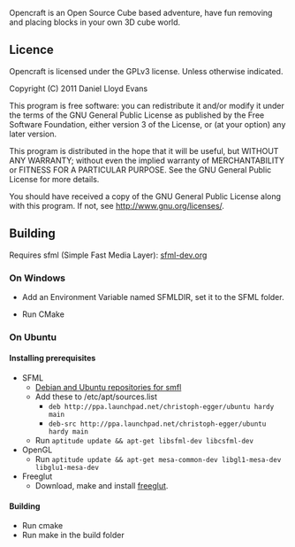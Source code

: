 Opencraft is an Open Source Cube based adventure, have fun removing and placing blocks in your own 3D cube world.

Licence
-------

Opencraft is licensed under the GPLv3 license. Unless otherwise indicated.
 
Copyright (C) 2011  Daniel Lloyd Evans

This program is free software: you can redistribute it and/or modify
it under the terms of the GNU General Public License as published by
the Free Software Foundation, either version 3 of the License, or
(at your option) any later version.

This program is distributed in the hope that it will be useful,
but WITHOUT ANY WARRANTY; without even the implied warranty of
MERCHANTABILITY or FITNESS FOR A PARTICULAR PURPOSE.  See the
GNU General Public License for more details.

You should have received a copy of the GNU General Public License
along with this program.  If not, see <http://www.gnu.org/licenses/>.

Building
--------

Requires sfml (Simple Fast Media Layer): [sfml-dev.org](http://www.sfml-dev.org/)

### On Windows

+ Add an Environment Variable named SFMLDIR, set it to the SFML folder.

+ Run CMake

### On Ubuntu

#### Installing prerequisites

+ SFML
  - [Debian and Ubuntu repositories for smfl](http://www.sfml-dev.org/wiki/en/tutorials/getdebpackage)
  - Add these to /etc/apt/sources.list
    * `deb http://ppa.launchpad.net/christoph-egger/ubuntu hardy main`
    * `deb-src http://ppa.launchpad.net/christoph-egger/ubuntu hardy main`
  - Run `aptitude update && apt-get libsfml-dev libcsfml-dev`
+ OpenGL
  - Run `aptitude update && apt-get mesa-common-dev libgl1-mesa-dev libglu1-mesa-dev`
+ Freeglut
  - Download, make and install [freeglut](http://freeglut.sourceforge.net/index.php#download).

#### Building

+ Run cmake
+ Run make in the build folder
